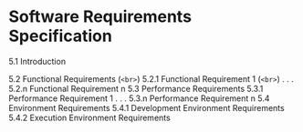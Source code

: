# Software Requirements Specification

5.1   Introduction <br>
            
5.2   Functional Requirements (`<br>`)
5.2.1 Functional Requirement 1 (`<br>`)
                    .
                    .
                    .
5.2.n Functional Requirement n
5.3   Performance Requirements
5.3.1 Performance Requirement 1
                    .
                    .
                    .
5.3.n Performance Requirement n
5.4   Environment Requirements
5.4.1 Development Environment Requirements
5.4.2 Execution Environment Requirements
